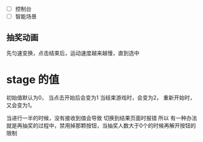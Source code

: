 - [ ] 控制台
- [ ] 智能场景

## 抽奖动画
先匀速变换，点击结束后，运动速度越来越慢，直到选中

# stage 的值
初始值默认为0，
当点击开始后会变为1
当结束游戏时，会变为2，
重新开始时，又会变为1。

当进行一半的时候，没有接收到值会导致 切换到结果页面时报错
所以 有一种办法就是再抽奖的过程中，禁用掉那颗按钮，当抽奖人数大于0个的时候再解开按钮的限制